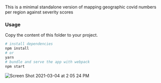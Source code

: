 This is a minimal standalone version of mapping geographic covid numbers per region against severity scores

### Usage

Copy the content of this folder to your project. 

```bash
# install dependencies
npm install
# or
yarn
# bundle and serve the app with webpack
npm start
```

![Screen Shot 2021-03-04 at 2 05 24 PM](https://user-images.githubusercontent.com/444888/110030742-5337e000-7cf3-11eb-96a2-d9710a7960f6.png)

